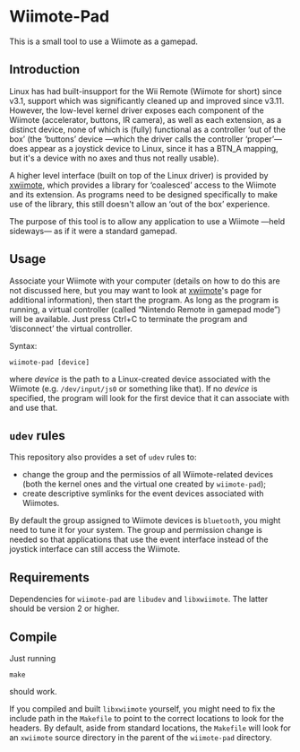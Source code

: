 # Wiimote-Pad

This is a small tool to use a Wiimote as a gamepad.

## Introduction

Linux has had built-insupport for the Wii Remote (Wiimote for short)
since v3.1, support which was significantly cleaned up and improved
since v3.11. However, the low-level kernel driver exposes each component
of the Wiimote (accelerator, buttons, IR camera), as well as each
extension, as a distinct device, none of which is (fully) functional as
a controller ‘out of the box’ (the ‘buttons’ device —which the driver
calls the controller ‘proper’— does appear as a joystick device to
Linux, since it has a BTN\_A mapping, but it's a device with no axes and
thus not really usable).

A higher level interface (built on top of the Linux driver) is provided
by [xwiimote][], which provides a library for ‘coalesced’ access to the
Wiimote and its extension. As programs need to be designed specifically
to make use of the library, this still doesn't allow an ‘out of the box’
experience.

The purpose of this tool is to allow any application to use a Wiimote
—held sideways— as if it were a standard gamepad.

## Usage

Associate your Wiimote with your computer (details on how to do this are
not discussed here, but you may want to look at [xwiimote][]'s page for
additional information), then start the program. As long as the program
is running, a virtual controller (called “Nintendo Remote in gamepad
mode”) will be available. Just press Ctrl+C to terminate the program and
‘disconnect’ the virtual controller.

Syntax:

	wiimote-pad [device]

where _device_ is the path to a Linux-created device associated with the
Wiimote (e.g. `/dev/input/js0` or something like that). If no _device_
is specified, the program will look for the first device that it can
associate with and use that.

## `udev` rules

This repository also provides a set of `udev` rules to:

* change the group and the permissios of all Wiimote-related devices
  (both the kernel ones and the virtual one created by `wiimote-pad`);
* create descriptive symlinks for the event devices associated with
  Wiimotes.

By default the group assigned to Wiimote devices is `bluetooth`, you
might need to tune it for your system. The group and permission change
is needed so that applications that use the event interface instead of
the joystick interface can still access the Wiimote.

## Requirements

Dependencies for `wiimote-pad` are `libudev` and `libxwiimote`. The
latter should be version 2 or higher.

## Compile

Just running

	make

should work.

If you compiled and built `libxwiimote` yourself, you might
need to fix the include path in the `Makefile` to point to the correct
locations to look for the headers. By default, aside from standard
locations, the `Makefile` will look for an `xwiimote` source directory
in the parent of the `wiimote-pad` directory.

[xwiimote]: http://dvdhrm.github.io/xwiimote

